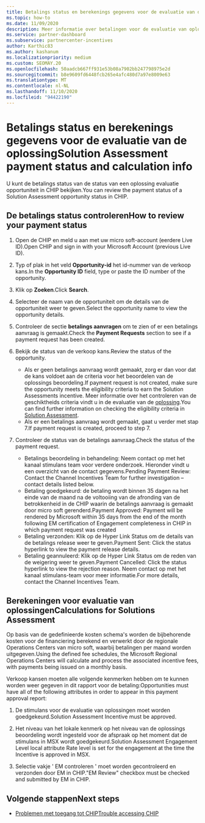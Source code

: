 ```yaml
---
title: Betalings status en berekenings gegevens voor de evaluatie van de oplossing
ms.topic: how-to
ms.date: 11/09/2020
description: Meer informatie over betalingen voor de evaluatie van oplossingen.
ms.service: partner-dashboard
ms.subservice: partnercenter-incentives
author: Karthic83
ms.author: kashanum
ms.localizationpriority: medium
ms.custom: SEOMAY.20
ms.openlocfilehash: 50aadcb667ff931e53b08a7902bb247798975e2d
ms.sourcegitcommit: b8e9609fd6448fcb265e4afc480d7a97e8009e63
ms.translationtype: MT
ms.contentlocale: nl-NL
ms.lasthandoff: 11/10/2020
ms.locfileid: "94422190"
---
```

# <a name="solution-assessment-payment-status-and-calculation-info"></a><span data-ttu-id="e1eeb-103">Betalings status en berekenings gegevens voor de evaluatie van de oplossing</span><span class="sxs-lookup"><span data-stu-id="e1eeb-103">Solution Assessment payment status and calculation info</span></span>

<span data-ttu-id="e1eeb-104">U kunt de betalings status van de status van een oplossing evaluatie opportuniteit in CHIP bekijken.</span><span class="sxs-lookup"><span data-stu-id="e1eeb-104">You can review the payment status of a Solution Assessment opportunity status in CHIP.</span></span> 

## <a name="how-to-review-your-payment-status"></a><span data-ttu-id="e1eeb-105">De betalings status controleren</span><span class="sxs-lookup"><span data-stu-id="e1eeb-105">How to review your payment status</span></span>

1. <span data-ttu-id="e1eeb-106">Open de CHIP en meld u aan met uw micro soft-account (eerdere Live ID).</span><span class="sxs-lookup"><span data-stu-id="e1eeb-106">Open CHIP and sign in with your Microsoft Account (previous Live ID).</span></span>
2. <span data-ttu-id="e1eeb-107">Typ of plak in het veld **Opportunity-id** het id-nummer van de verkoop kans.</span><span class="sxs-lookup"><span data-stu-id="e1eeb-107">In the **Opportunity ID** field, type or paste the ID number of the opportunity.</span></span>
3. <span data-ttu-id="e1eeb-108">Klik op **Zoeken**.</span><span class="sxs-lookup"><span data-stu-id="e1eeb-108">Click **Search**.</span></span>
4. <span data-ttu-id="e1eeb-109">Selecteer de naam van de opportuniteit om de details van de opportuniteit weer te geven.</span><span class="sxs-lookup"><span data-stu-id="e1eeb-109">Select the opportunity name to view the opportunity details.</span></span>
5. <span data-ttu-id="e1eeb-110">Controleer de sectie **betalings aanvragen** om te zien of er een betalings aanvraag is gemaakt.</span><span class="sxs-lookup"><span data-stu-id="e1eeb-110">Check the **Payment Requests** section to see if a payment request has been created.</span></span>
6. <span data-ttu-id="e1eeb-111">Bekijk de status van de verkoop kans.</span><span class="sxs-lookup"><span data-stu-id="e1eeb-111">Review the status of the opportunity.</span></span>

    - <span data-ttu-id="e1eeb-112">Als er geen betalings aanvraag wordt gemaakt, zorg er dan voor dat de kans voldoet aan de criteria voor het beoordelen van de oplossings beoordeling.</span><span class="sxs-lookup"><span data-stu-id="e1eeb-112">If payment request is not created, make sure the opportunity meets the eligibility criteria to earn the Solution Assessments incentive.</span></span> <span data-ttu-id="e1eeb-113">Meer informatie over het controleren van de geschiktheids criteria vindt u in de evaluatie van de [oplossing](chip-solution-assessment.md).</span><span class="sxs-lookup"><span data-stu-id="e1eeb-113">You can find further information on checking the eligibility criteria in [Solution Assessment](chip-solution-assessment.md).</span></span>
    - <span data-ttu-id="e1eeb-114">Als er een betalings aanvraag wordt gemaakt, gaat u verder met stap 7.</span><span class="sxs-lookup"><span data-stu-id="e1eeb-114">If payment request is created, proceed to step 7.</span></span>
7. <span data-ttu-id="e1eeb-115">Controleer de status van de betalings aanvraag.</span><span class="sxs-lookup"><span data-stu-id="e1eeb-115">Check the status of the payment request.</span></span>

    - <span data-ttu-id="e1eeb-116">Betalings beoordeling in behandeling: Neem contact op met het kanaal stimulans team voor verdere onderzoek. Hieronder vindt u een overzicht van de contact gegevens.</span><span class="sxs-lookup"><span data-stu-id="e1eeb-116">Pending Payment Review: Contact the Channel Incentives Team for further investigation – contact details listed below.</span></span>
    - <span data-ttu-id="e1eeb-117">Betaling goedgekeurd: de betaling wordt binnen 35 dagen na het einde van de maand na de voltooiing van de afronding van de betrokkenheid in de CHIP waarin de betalings aanvraag is gemaakt door micro soft gerenderd.</span><span class="sxs-lookup"><span data-stu-id="e1eeb-117">Payment Approved: Payment will be rendered by Microsoft within 35 days from the end of the month following EM certification of Engagement completeness in CHIP in which payment request was created</span></span>
    -  <span data-ttu-id="e1eeb-118">Betaling verzonden: Klik op de Hyper Link Status om de details van de betalings release weer te geven.</span><span class="sxs-lookup"><span data-stu-id="e1eeb-118">Payment Sent: Click the status hyperlink to view the payment release details.</span></span>
    - <span data-ttu-id="e1eeb-119">Betaling geannuleerd: Klik op de Hyper Link Status om de reden van de weigering weer te geven.</span><span class="sxs-lookup"><span data-stu-id="e1eeb-119">Payment Cancelled: Click the status hyperlink to view the rejection reason.</span></span> <span data-ttu-id="e1eeb-120">Neem contact op met het kanaal stimulans-team voor meer informatie.</span><span class="sxs-lookup"><span data-stu-id="e1eeb-120">For more details, contact the Channel Incentives Team.</span></span>

## <a name="calculations-for-solutions-assessment"></a><span data-ttu-id="e1eeb-121">Berekeningen voor evaluatie van oplossingen</span><span class="sxs-lookup"><span data-stu-id="e1eeb-121">Calculations for Solutions Assessment</span></span>

<span data-ttu-id="e1eeb-122">Op basis van de gedefinieerde kosten schema's worden de bijbehorende kosten voor de financiering berekend en verwerkt door de regionale Operations Centers van micro soft, waarbij betalingen per maand worden uitgegeven.</span><span class="sxs-lookup"><span data-stu-id="e1eeb-122">Using the defined fee schedules, the Microsoft Regional Operations Centers will calculate and process the associated incentive fees, with payments being issued on a monthly basis.</span></span>

<span data-ttu-id="e1eeb-123">Verkoop kansen moeten alle volgende kenmerken hebben om te kunnen worden weer gegeven in dit rapport voor de betaling:</span><span class="sxs-lookup"><span data-stu-id="e1eeb-123">Opportunities must have all of the following attributes in order to appear in this payment approval report:</span></span>

1. <span data-ttu-id="e1eeb-124">De stimulans voor de evaluatie van oplossingen moet worden goedgekeurd.</span><span class="sxs-lookup"><span data-stu-id="e1eeb-124">Solution Assessment Incentive must be approved.</span></span>

1. <span data-ttu-id="e1eeb-125">Het niveau van het lokale kenmerk op het niveau van de oplossings beoordeling wordt ingesteld voor de afspraak op het moment dat de stimulans in MSX wordt goedgekeurd.</span><span class="sxs-lookup"><span data-stu-id="e1eeb-125">Solution Assessment Engagement Level local attribute Rate level is set for the engagement at the time the Incentive is approved in MSX.</span></span>
 
1. <span data-ttu-id="e1eeb-126">Selectie vakje ' EM controleren ' moet worden gecontroleerd en verzonden door EM in CHIP.</span><span class="sxs-lookup"><span data-stu-id="e1eeb-126">"EM Review" checkbox must be checked and submitted by EM in CHIP.</span></span>

## <a name="next-steps"></a><span data-ttu-id="e1eeb-127">Volgende stappen</span><span class="sxs-lookup"><span data-stu-id="e1eeb-127">Next steps</span></span>

- [<span data-ttu-id="e1eeb-128">Problemen met toegang tot CHIP</span><span class="sxs-lookup"><span data-stu-id="e1eeb-128">Trouble accessing CHIP</span></span>](chip-access-trouble.md) 
